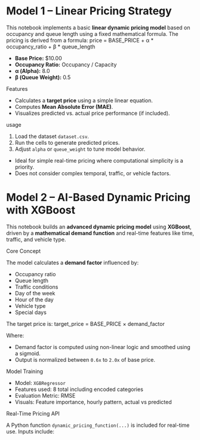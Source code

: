 # Model 1 – Linear Pricing Strategy

This notebook implements a basic **linear dynamic pricing model** based on occupancy and queue length using a fixed mathematical formula.
The pricing is derived from a formula:
price = BASE_PRICE + α * occupancy_ratio + β * queue_length

- **Base Price:** $10.00  
- **Occupancy Ratio:** Occupancy / Capacity  
- **α (Alpha):** 8.0  
- **β (Queue Weight):** 0.5

Features

- Calculates a **target price** using a simple linear equation.
- Computes **Mean Absolute Error (MAE)**.
- Visualizes predicted vs. actual price performance (if included).

usage
1. Load the dataset `dataset.csv`.
2. Run the cells to generate predicted prices.
3. Adjust `alpha` or `queue_weight` to tune model behavior.


- Ideal for simple real-time pricing where computational simplicity is a priority.
- Does not consider complex temporal, traffic, or vehicle factors.
# Model 2 – AI-Based Dynamic Pricing with XGBoost

This notebook builds an **advanced dynamic pricing model** using **XGBoost**, driven by a **mathematical demand function** and real-time features like time, traffic, and vehicle type.

Core Concept

The model calculates a **demand factor** influenced by:

- Occupancy ratio
- Queue length
- Traffic conditions
- Day of the week
- Hour of the day
- Vehicle type
- Special days

The target price is:
target_price = BASE_PRICE × demand_factor

Where:
- Demand factor is computed using non-linear logic and smoothed using a sigmoid.
- Output is normalized between `0.6x` to `2.0x` of base price.

Model Training

- Model: `XGBRegressor`
- Features used: 8 total including encoded categories
- Evaluation Metric: RMSE
- Visuals: Feature importance, hourly pattern, actual vs predicted

Real-Time Pricing API

A Python function `dynamic_pricing_function(...)` is included for real-time use. Inputs include:



